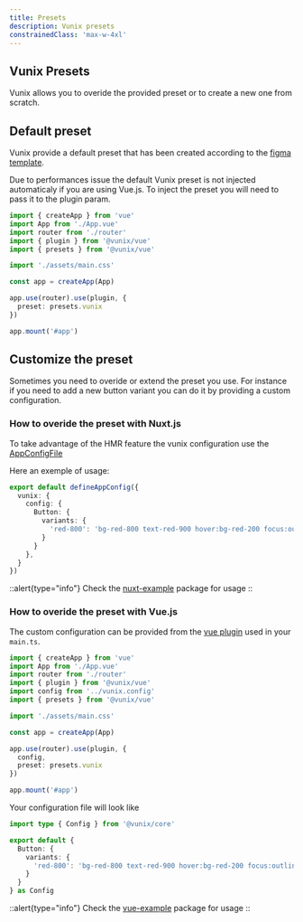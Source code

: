 ```yaml
---
title: Presets
description: Vunix presets
constrainedClass: 'max-w-4xl'
---
```


## Vunix Presets

Vunix allows you to overide the provided preset or to create a new one from scratch.

## Default preset

Vunix provide a default preset that has been created according to the [figma template](https://www.figma.com/file/PEcJkZPoD8WNfOMxh256sy/Dewib---Library?node-id=2%3A481&t=houKzkNP651QMvmq-1).

Due to performances issue the default Vunix preset is not injected automaticaly if you are using Vue.js.
To inject the preset you will need to pass it to the plugin param.

```ts [main.ts]
import { createApp } from 'vue'
import App from './App.vue'
import router from './router'
import { plugin } from '@vunix/vue'
import { presets } from '@vunix/vue'

import './assets/main.css'

const app = createApp(App)

app.use(router).use(plugin, {
  preset: presets.vunix
})

app.mount('#app')

```

## Customize the preset

Sometimes you need to overide or extend the preset you use. For instance if you need to add a new button variant you can do it by providing a custom configuration.

### How to overide the preset with Nuxt.js

To take advantage of the HMR feature the vunix configuration use the [AppConfigFile](https://nuxt.com/docs/guide/directory-structure/app-config#app-config-file)

Here an exemple of usage:

```ts [app.config.ts]
export default defineAppConfig({
  vunix: {
    config: {
      Button: {
        variants: {
          'red-800': 'bg-red-800 text-red-900 hover:bg-red-200 focus:outline-none focus:ring focus:ring-red-300'
        }
      }
    },
  }
})
```

::alert{type="info"}
Check the [nuxt-example](https://github.com/gaetansenn/vunix/tree/main/apps/nuxt-example) package for usage
::

### How to overide the preset with Vue.js

The custom configuration can be provided from the [vue plugin](https://github.com/gaetansenn/vunix/blob/main/packages/vue/src/index.ts) used in your `main.ts`.

```ts [main.ts]
import { createApp } from 'vue'
import App from './App.vue'
import router from './router'
import { plugin } from '@vunix/vue'
import config from '../vunix.config'
import { presets } from '@vunix/vue'

import './assets/main.css'

const app = createApp(App)

app.use(router).use(plugin, {
  config,
  preset: presets.vunix
})

app.mount('#app')
```

Your configuration file will look like

```ts [vunix.config.ts]
import type { Config } from '@vunix/core'

export default {
  Button: {
    variants: {
      'red-800': 'bg-red-800 text-red-900 hover:bg-red-200 focus:outline-none focus:ring focus:ring-red-300'
    }
  }
} as Config
```

::alert{type="info"}
Check the [vue-example](https://github.com/gaetansenn/vunix/tree/main/apps/vue-example) package for usage
::